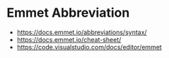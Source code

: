 # Emmet Abbreviation

* https://docs.emmet.io/abbreviations/syntax/
* https://docs.emmet.io/cheat-sheet/
* https://code.visualstudio.com/docs/editor/emmet

